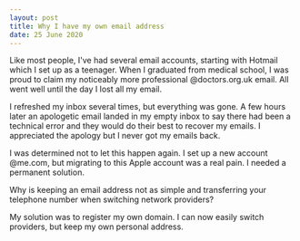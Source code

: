 ```yaml
---
layout: post
title: Why I have my own email address
date: 25 June 2020
---
```


Like most people, I've had several email accounts, starting with Hotmail which I set up as a teenager. When I graduated from medical school, I was proud to claim my noticeably more professional @doctors.org.uk email. All went well until the day I lost all my email.

I refreshed my inbox several times, but everything was gone. A few hours later an apologetic email landed in my empty inbox to say there had been a technical error and they would do their best to recover my emails. I appreciated the apology but I never got my emails back.

I was determined not to let this happen again. I set up a new account  @me.com, but migrating to this Apple account was a real pain. I needed a permanent solution. 

Why is keeping an email address not as simple and transferring your telephone number when switching network providers?

My solution was to register my own domain. I can now easily switch providers, but keep my own personal address.

